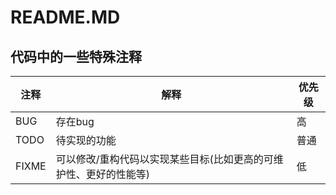 # README.MD

## 代码中的一些特殊注释
注释 | 解释 | 优先级
---|---|---
BUG | 存在bug | 高
TODO | 待实现的功能 | 普通
FIXME | 可以修改/重构代码以实现某些目标(比如更高的可维护性、更好的性能等) | 低